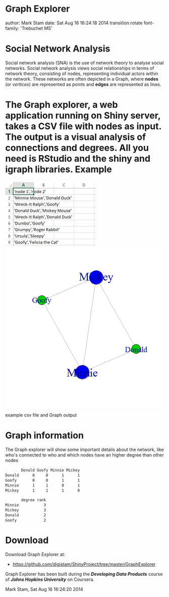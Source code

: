 Graph Explorer
========================================================
author: Mark Stam
date: Sat Aug 16 16:24:18 2014
transition:rotate
font-family: 'Trebuchet MS'

Social Network Analysis
========================================================
Social network analysis (SNA) is the use of network theory to analyse social networks. Social network analysis views social relationships in terms of network theory, consisting of nodes, representing individual actors within the network. These networks are often depicted in a Graph, where __nodes__ (or _vertices_) are represented as points and __edges__ are represented as lines.

The __Graph explorer__, a web application running on __Shiny server__, takes a CSV file with nodes as input. The output is a visual analysis of connections and degrees. All you need is RStudio and the __shiny__ and __igraph libraries__.
Example
========================================================
![csv file](csv.jpg)
![plot of chunk unnamed-chunk-1](test-figure/unnamed-chunk-1.png) 

example csv file and Graph output

Graph information
========================================================
The Graph explorer will show some important details about the network,
like who's connected to who and which nodes have an higher degree than other nodes

```
       Donald Goofy Minnie Mickey
Donald      0     0      1      1
Goofy       0     0      1      1
Minnie      1     1      0      1
Mickey      1     1      1      0
```

```
       degree rank
Minnie           3
Mickey           3
Donald           2
Goofy            2
```
Download
========================================================

Download Graph Explorer at:

- https://github.com/digistam/ShinyProject/tree/master/GraphExplorer

Graph Explorer has been built during the ___Developing Data Products___ course of ___Johns Hopkins University___ on Coursera.

Mark Stam, Sat Aug 16 16:24:20 2014
